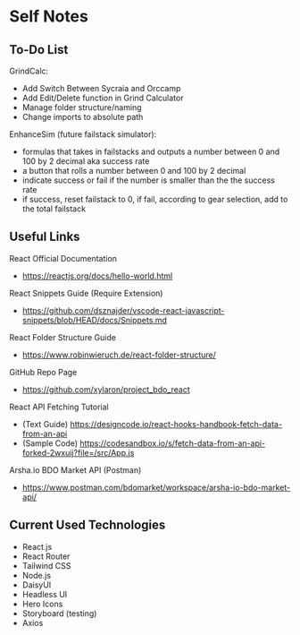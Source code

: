 # Self Notes

## To-Do List

GrindCalc:

- Add Switch Between Sycraia and Orccamp
- Add Edit/Delete function in Grind Calculator
- Manage folder structure/naming
- Change imports to absolute path

EnhanceSim (future failstack simulator):

- formulas that takes in failstacks and outputs a number between 0 and 100 by 2 decimal aka success rate
- a button that rolls a number between 0 and 100 by 2 decimal
- indicate success or fail if the number is smaller than the the success rate
- if success, reset failstack to 0, if fail, according to gear selection, add to the total failstack

## Useful Links

React Official Documentation

- https://reactjs.org/docs/hello-world.html

React Snippets Guide (Require Extension)

- https://github.com/dsznajder/vscode-react-javascript-snippets/blob/HEAD/docs/Snippets.md

React Folder Structure Guide

- https://www.robinwieruch.de/react-folder-structure/

GitHub Repo Page

- https://github.com/xylaron/project_bdo_react

React API Fetching Tutorial

- (Text Guide) https://designcode.io/react-hooks-handbook-fetch-data-from-an-api
- (Sample Code) https://codesandbox.io/s/fetch-data-from-an-api-forked-2wxuij?file=/src/App.js

Arsha.io BDO Market API (Postman)

- https://www.postman.com/bdomarket/workspace/arsha-io-bdo-market-api/

## Current Used Technologies

- React.js
- React Router
- Tailwind CSS
- Node.js
- DaisyUI
- Headless UI
- Hero Icons
- Storyboard (testing)
- Axios
